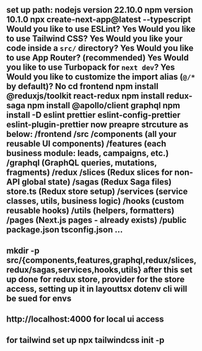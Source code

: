set up path:
nodejs version 22.10.0
npm version 10.1.0
npx create-next-app@latest --typescript
Would you like to use ESLint? Yes
Would you like to use Tailwind CSS? Yes
Would you like your code inside a `src/` directory? Yes
Would you like to use App Router? (recommended) Yes
Would you like to use Turbopack for `next dev`? Yes
Would you like to customize the import alias (`@/*` by default)? No
cd frontend
npm install @reduxjs/toolkit react-redux
npm install redux-saga
npm install @apollo/client graphql
npm install -D eslint prettier eslint-config-prettier eslint-plugin-prettier
now preapre strcuture as below:
/frontend
  /src
    /components       (all your reusable UI components)
    /features         (each business module: leads, campaigns, etc.)
    /graphql          (GraphQL queries, mutations, fragments)
    /redux
      /slices         (Redux slices for non-API global state)
      /sagas          (Redux Saga files)
      store.ts        (Redux store setup)
    /services         (service classes, utils, business logic)
    /hooks            (custom reusable hooks)
    /utils            (helpers, formatters)
    /pages            (Next.js pages - already exists)
  /public
  package.json
  tsconfig.json
  ...
  ---------------------------------------------------------------
  mkdir -p src/{components,features,graphql,redux/slices,redux/sagas,services,hooks,utils}
after this set up done for redux store, provider for the store access, setting up it in layouttsx
dotenv cli will be sued for envs
----------------------------------------------
http://localhost:4000 for local ui access
----------------------------------------------
for tailwind set up
    npx tailwindcss init -p
----------------------------------------------
